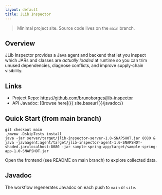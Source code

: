 ```yaml
---
layout: default
title: JLib Inspector
---
```


> Minimal project site. Source code lives on the `main` branch.

## Overview

JLib Inspector provides a Java agent and backend that let you inspect which JARs and classes are *actually loaded* at runtime so you can trim unused dependencies, diagnose conflicts, and improve supply‑chain visibility.

## Links

* Project Repo: <https://github.com/brunoborges/jlib-inspector>
* API Javadoc: [Browse here]({{ site.baseurl }}/javadoc/)

## Quick Start (from main branch)

```
git checkout main
./mvnw -DskipTests install
java -jar server/target/jlib-inspector-server-1.0-SNAPSHOT.jar 8080 &
java -javaagent:agent/target/jlib-inspector-agent-1.0-SNAPSHOT-shaded.jar=localhost:8080 -jar sample-spring-app/target/sample-spring-app-1.0-SNAPSHOT.jar
```

Open the frontend (see README on main branch) to explore collected data.

## Javadoc

The workflow regenerates Javadoc on each push to `main` or `site`.
